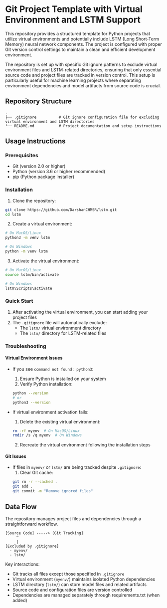 # Git Project Template with Virtual Environment and LSTM Support

This repository provides a structured template for Python projects that utilize virtual environments and potentially include LSTM (Long Short-Term Memory) neural network components. The project is configured with proper Git version control settings to maintain a clean and efficient development environment.

The repository is set up with specific Git ignore patterns to exclude virtual environment files and LSTM-related directories, ensuring that only essential source code and project files are tracked in version control. This setup is particularly useful for machine learning projects where separating environment dependencies and model artifacts from source code is crucial.

## Repository Structure
```
.
├── .gitignore          # Git ignore configuration file for excluding virtual environment and LSTM directories
└── README.md           # Project documentation and setup instructions
```

## Usage Instructions
### Prerequisites
- Git (version 2.0 or higher)
- Python (version 3.6 or higher recommended)
- pip (Python package installer)

### Installation
1. Clone the repository:
```bash
git clone https://github.com/DarshanCHMSR/lstm.git
cd lstm
```

2. Create a virtual environment:
```bash
# On MacOS/Linux
python3 -m venv lstm

# On Windows
python -m venv lstm
```

3. Activate the virtual environment:
```bash
# On MacOS/Linux
source lstm/bin/activate

# On Windows
lstm\Scripts\activate
```

### Quick Start
1. After activating the virtual environment, you can start adding your project files
2. The `.gitignore` file will automatically exclude:
   - The `lstm/` virtual environment directory
   - The `lstm/` directory for LSTM-related files

### Troubleshooting
#### Virtual Environment Issues
- If you see `command not found: python3`:
  1. Ensure Python is installed on your system
  2. Verify Python installation:
  ```bash
  python --version
  # or
  python3 --version
  ```

- If virtual environment activation fails:
  1. Delete the existing virtual environment:
  ```bash
  rm -rf myenv  # On MacOS/Linux
  rmdir /s /q myenv  # On Windows
  ```
  2. Recreate the virtual environment following the installation steps

#### Git Issues
- If files in `myenv/` or `lstm/` are being tracked despite `.gitignore`:
  1. Clear Git cache:
  ```bash
  git rm -r --cached .
  git add .
  git commit -m "Remove ignored files"
  ```

## Data Flow
The repository manages project files and dependencies through a straightforward workflow.

```ascii
[Source Code] -----> [Git Tracking]
     ^
     |
[Excluded by .gitignore]
  - myenv/
  - lstm/
```

Key interactions:
- Git tracks all files except those specified in `.gitignore`
- Virtual environment (`myenv/`) maintains isolated Python dependencies
- LSTM directory (`lstm/`) can store model files and related artifacts
- Source code and configuration files are version controlled
- Dependencies are managed separately through requirements.txt (when added)

